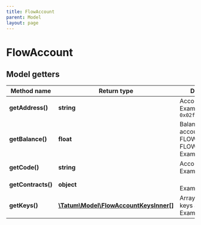 ```yaml
---
title: FlowAccount
parent: Model
layout: page
---
```


# FlowAccount

## Model getters

Method name | Return type | Description | Notes
------------ | ------------- | ------------- | -------------
**getAddress()** | **string** | Account address. <br>Example: `0x02fcc83938d2b63b` | [optional]
**getBalance()** | **float** | Balance of the account in smallest FLOW unit = 1 FLOW = 1e8 unit <br>Example: `10000000` | [optional]
**getCode()** | **string** | Account code <br>Example: `null` | [optional]
**getContracts()** | **object** |  <br>Example: `null` | [optional]
**getKeys()** | [**\Tatum\Model\FlowAccountKeysInner[]**](../FlowAccountKeysInner) | Array of public keys assigned. <br>Example: `null` | [optional]

